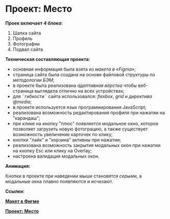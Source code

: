 # Проект: Место

**Проек включает *4 блока*:**
1. Шапка сайта
2. Профиль
3. Фотографии
4. Подвал сайта

**Техническая составляющая проекта:**

* основная информация была взята из *макета в «Figma»*; 
* cтраница сайта была создана на основе файловой структуры по *методологии БЭМ*;
* в проекте была реализована *адаптивная вёрстка* чтобы веб-страница выглядела отлично на всех устройствах;
* для ¨гибкости¨ сайта использовался: *flexbox*, *grid* и *директива @media*;
* в проекте используется язык программирования JavaScript;
* реализована возможность редактирования профиля при нажатии на "карандаш";
* при клике на кнопку "плюс" появляется модальное окно, которое позволяет загрузить новую фотограцию, а также существует возможность увеличение карточек по клику;
* кнопки "лайк" и "корзина" активны при нажатии;
* реализована возможность закрытия модальных окон при нажатии на кнопку Esc или клику на Overlay;
* настроена валидация модальных окон.

**Анимация:**

Кнопки в проекте при наведении мыши становятся *серыми*, а модальные окна плавно появляются и исчезают.


**Ссылки:**

 **[Макет в Фигме](https://www.figma.com/file/bjyvbKKJN2naO0ucURl2Z0/JavaScript.-Sprint-5?node-id=0%3A1)**

**[Проект: Место](https://nadezdapl.github.io/mesto/)**